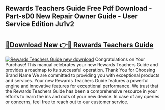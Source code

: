 ## Rewards Teachers Guide Free Pdf Download - Part-sD0 New Repair Owner Guide - User Service Edition Ju1v2

# <h2><a href="http://bc82314.oget.top/?id=Rewards+Teachers+Guide">🔗Download New 👉🔴 Rewards Teachers Guide</a></h2>

[![Rewards Teachers Guide new download](https://i.imgur.com/5g1atiW.png)](http://bc82314.oget.top/?id=Rewards+Teachers+Guide)
Congratulations on Your Purchase! This manual celebrates your new Rewards Teachers Guide and provides a roadmap to its successful operation. Thank You for Choosing Brand Name We are committed to providing you with exceptional products and services. Your new Rewards Teachers Guide features a powerful engine and innovative features for exceptional performance. We trust that the Rewards Teachers Guide has been a comprehensive resource in your efforts to learn the ins and outs of your new device. In case of any queries or concerns, feel free to reach out to our customer service.
